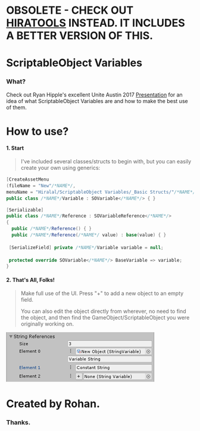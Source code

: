 # **OBSOLETE - CHECK OUT [HIRATOOLS](http://www.github.com/herohiralal/hiratools) INSTEAD. IT INCLUDES A BETTER VERSION OF THIS.**

# ScriptableObject Variables

### What?

Check out Ryan Hipple's excellent Unite Austin 2017 [Presentation](https://youtu.be/raQ3iHhE_Kk?t=1057) for an idea of what ScriptableObject Variables are and how to make the best use of them.

# How to use?

#### 1. Start

>I've included several classes/structs to begin with, but you can easily create your own using generics:

```C#
[CreateAssetMenu
(fileName = "New"/*NAME*/,
menuName = "Hiralal/ScriptableObject Variables/_Basic Structs/"/*NAME*/)]  
public class /*NAME*/Variable : SOVariable</*NAME*/> { }
```
```C#
[Serializable]  
public class /*NAME*/Reference : SOVariableReference</*NAME*/>  
{   
  public /*NAME*/Reference() { }  
  public /*NAME*/Reference(/*NAME*/ value) : base(value) { }  
  
 [SerializeField] private /*NAME*/Variable variable = null;  
 
 protected override SOVariable</*NAME*/> BaseVariable => variable;  
}
```

#### 2. That's All, Folks!

>Make full use of the UI.
>Press "+" to add a new object to an empty field.
>
>You can also edit the object directly from wherever, no need to find the object, and then find the GameObject/ScriptableObject you were originally working on.

![IMAGEPLACEHOLDER - image](images~/0.png)


# Created by Rohan.
### Thanks.
